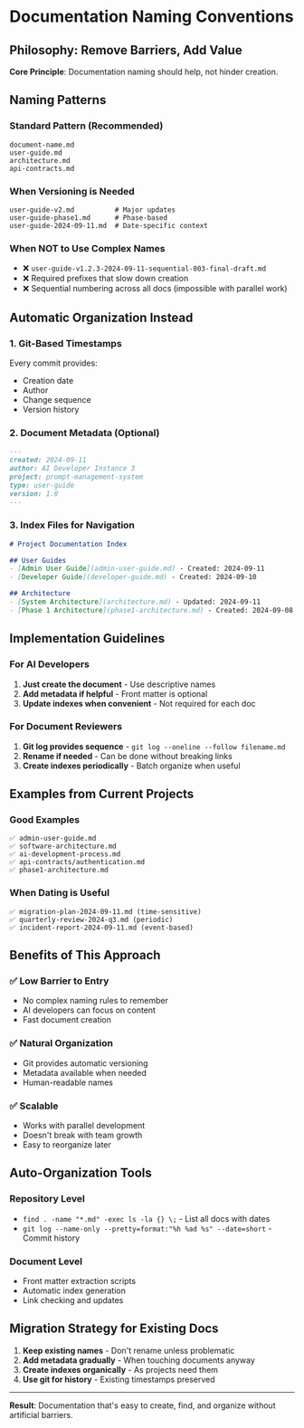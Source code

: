 # Documentation Naming Conventions

## Philosophy: Remove Barriers, Add Value

**Core Principle**: Documentation naming should help, not hinder creation.

## Naming Patterns

### Standard Pattern (Recommended)
```
document-name.md
user-guide.md
architecture.md
api-contracts.md
```

### When Versioning is Needed
```
user-guide-v2.md          # Major updates
user-guide-phase1.md      # Phase-based
user-guide-2024-09-11.md  # Date-specific context
```

### When NOT to Use Complex Names
- ❌ `user-guide-v1.2.3-2024-09-11-sequential-003-final-draft.md`
- ❌ Required prefixes that slow down creation
- ❌ Sequential numbering across all docs (impossible with parallel work)

## Automatic Organization Instead

### 1. Git-Based Timestamps
Every commit provides:
- Creation date
- Author
- Change sequence
- Version history

### 2. Document Metadata (Optional)
```markdown
---
created: 2024-09-11
author: AI Developer Instance 3
project: prompt-management-system
type: user-guide
version: 1.0
---
```

### 3. Index Files for Navigation
```markdown
# Project Documentation Index

## User Guides
- [Admin User Guide](admin-user-guide.md) - Created: 2024-09-11
- [Developer Guide](developer-guide.md) - Created: 2024-09-10

## Architecture
- [System Architecture](architecture.md) - Updated: 2024-09-11
- [Phase 1 Architecture](phase1-architecture.md) - Created: 2024-09-08
```

## Implementation Guidelines

### For AI Developers
1. **Just create the document** - Use descriptive names
2. **Add metadata if helpful** - Front matter is optional
3. **Update indexes when convenient** - Not required for each doc

### For Document Reviewers
1. **Git log provides sequence** - `git log --oneline --follow filename.md`
2. **Rename if needed** - Can be done without breaking links
3. **Create indexes periodically** - Batch organize when useful

## Examples from Current Projects

### Good Examples
```
✅ admin-user-guide.md
✅ software-architecture.md  
✅ ai-development-process.md
✅ api-contracts/authentication.md
✅ phase1-architecture.md
```

### When Dating is Useful
```
✅ migration-plan-2024-09-11.md (time-sensitive)
✅ quarterly-review-2024-q3.md (periodic)
✅ incident-report-2024-09-11.md (event-based)
```

## Benefits of This Approach

### ✅ Low Barrier to Entry
- No complex naming rules to remember
- AI developers can focus on content
- Fast document creation

### ✅ Natural Organization
- Git provides automatic versioning
- Metadata available when needed
- Human-readable names

### ✅ Scalable
- Works with parallel development
- Doesn't break with team growth
- Easy to reorganize later

## Auto-Organization Tools

### Repository Level
- `find . -name "*.md" -exec ls -la {} \;` - List all docs with dates
- `git log --name-only --pretty=format:"%h %ad %s" --date=short` - Commit history

### Document Level  
- Front matter extraction scripts
- Automatic index generation
- Link checking and updates

## Migration Strategy for Existing Docs

1. **Keep existing names** - Don't rename unless problematic
2. **Add metadata gradually** - When touching documents anyway  
3. **Create indexes organically** - As projects need them
4. **Use git for history** - Existing timestamps preserved

---

**Result**: Documentation that's easy to create, find, and organize without artificial barriers.